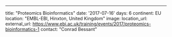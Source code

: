 ---
title: "Proteomics Bioinformatics"
date: '2017-07-16'
days: 6
continent: EU
location: "EMBL-EBI, Hinxton, United Kingdom"
image:
location_url:
external_url: https://www.ebi.ac.uk/training/events/2017/proteomics-bioinformatics-1
contact: "Conrad Bessant"
